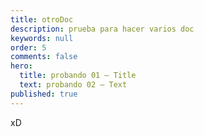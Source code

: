 ```yaml
---
title: otroDoc
description: prueba para hacer varios doc
keywords: null
order: 5
comments: false
hero:
  title: probando 01 — Title
  text: probando 02 — Text
published: true
---
```



xD
